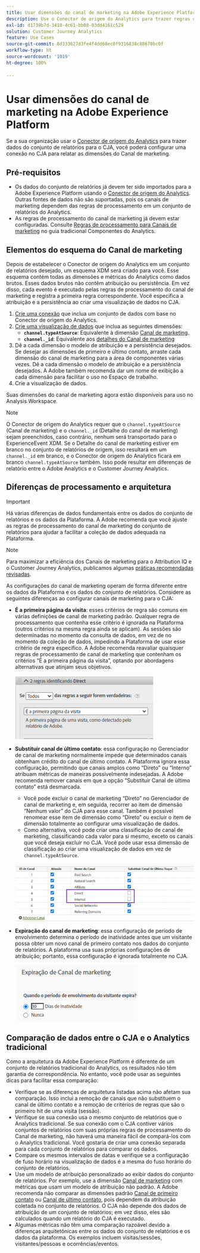 ```yaml
---
title: Usar dimensões do canal de marketing na Adobe Experience Platform
description: Use o Conector de origem do Analytics para trazer regras de processamento de Canal de marketing para a Adobe Experience Platform.
exl-id: d1739b7d-3410-4c61-bb08-03dd4161c529
solution: Customer Journey Analytics
feature: Use Cases
source-git-commit: 8d333627d3fe4f4dd68ec0f9316838c88678bc0f
workflow-type: ht
source-wordcount: '1019'
ht-degree: 100%

---
```


# Usar dimensões do canal de marketing na Adobe Experience Platform

Se a sua organização usar o [Conector de origem do Analytics](https://experienceleague.adobe.com/docs/experience-platform/sources/connectors/adobe-applications/analytics.html?lang=pt-BR) para trazer dados do conjunto de relatórios para o CJA, você poderá configurar uma conexão no CJA para relatar as dimensões do Canal de marketing.

## Pré-requisitos

* Os dados do conjunto de relatórios já devem ter sido importados para a Adobe Experience Platform usando o [Conector de origem do Analytics](https://experienceleague.adobe.com/docs/experience-platform/sources/connectors/adobe-applications/analytics.html?lang=pt-BR). Outras fontes de dados não são suportadas, pois os canais de marketing dependem das regras de processamento em um conjunto de relatórios do Analytics.
* As regras de processamento do canal de marketing já devem estar configuradas. Consulte [Regras de processamento para Canais de marketing](https://experienceleague.adobe.com/docs/analytics/components/marketing-channels/c-rules.html?lang=pt-BR) no guia tradicional Componentes do Analytics.

## Elementos do esquema do Canal de marketing

Depois de estabelecer o Conector de origem do Analytics em um conjunto de relatórios desejado, um esquema XDM será criado para você. Esse esquema contém todas as dimensões e métricas do Analytics como dados brutos. Esses dados brutos não contêm atribuição ou persistência. Em vez disso, cada evento é executado pelas regras de processamento do canal de marketing e registra a primeira regra correspondente. Você especifica a atribuição e a persistência ao criar uma visualização de dados no CJA.

1. [Crie uma conexão](/help/connections/create-connection.md) que inclua um conjunto de dados com base no Conector de origem do Analytics.
2. [Crie uma visualização de dados](/help/data-views/create-dataview.md) que inclua as seguintes dimensões:
   * **`channel.typeAtSource`**: Equivalente à dimensão [Canal de marketing](https://experienceleague.adobe.com/docs/analytics/components/dimensions/marketing-channel.html?lang=pt-BR).
   * **`channel._id`**: Equivalente aos [detalhes do Canal de marketing](https://experienceleague.adobe.com/docs/analytics/components/dimensions/marketing-detail.html?lang=pt-BR)
3. Dê a cada dimensão o modelo de atribuição e a persistência desejados. Se desejar as dimensões de primeiro e último contato, arraste cada dimensão do canal de marketing para a área de componentes várias vezes. Dê a cada dimensão o modelo de atribuição e a persistência desejados. A Adobe também recomenda dar um nome de exibição a cada dimensão para facilitar o uso no Espaço de trabalho.
4. Crie a visualização de dados.

Suas dimensões do canal de marketing agora estão disponíveis para uso no Analysis Workspace.

>[!NOTE]
>
> O Conector de origem do Analytics requer que o `channel.typeAtSource` (Canal de marketing) e o `channel._id` (Detalhe do canal de marketing) sejam preenchidos, caso contrário, nenhum será transportado para o ExperienceEvent XDM. Se o Detalhe do canal de marketing estiver em branco no conjunto de relatórios de origem, isso resultará em um `channel._id` em branco, e o Conector de origem do Analytics ficará em branco `channel.typeAtSource` também. Isso pode resultar em diferenças de relatório entre o Adobe Analytics e o Customer Journey Analytics.

## Diferenças de processamento e arquitetura

>[!IMPORTANT]
>
>Há várias diferenças de dados fundamentais entre os dados do conjunto de relatórios e os dados da Plataforma. A Adobe recomenda que você ajuste as regras de processamento do canal de marketing do conjunto de relatórios para ajudar a facilitar a coleção de dados adequada na Plataforma.

>[!NOTE]
>
>Para maximizar a eficiência dos Canais de marketing para o Attribution IQ e o Customer Journey Analytics, publicamos algumas [práticas recomendadas revisadas](https://experienceleague.adobe.com/docs/analytics/components/marketing-channels/mchannel-best-practices.html?lang=pt-BR).

As configurações do canal de marketing operam de forma diferente entre os dados da Plataforma e os dados do conjunto de relatórios. Considere as seguintes diferenças ao configurar canais de marketing para o CJA:

* **É a primeira página da visita**: esses critérios de regra são comuns em várias definições de canal de marketing padrão. Qualquer regra de processamento que contenha esse critério é ignorada na Plataforma (outros critérios na mesma regra ainda se aplicam). As sessões são determinadas no momento da consulta de dados, em vez de no momento da coleção de dados, impedindo a Plataforma de usar esse critério de regra específico. A Adobe recomenda reavaliar quaisquer regras de processamento de canal de marketing que contenham os critérios “É a primeira página da visita”, optando por abordagens alternativas que atinjam seus objetivos.

   ![Primeira página da visita](assets/first-page-of-visit.png)

* **Substituir canal de último contato**: essa configuração no Gerenciador de canal de marketing normalmente impede que determinados canais obtenham crédito do canal de último contato. A Plataforma ignora essa configuração, permitindo que canais amplos como “Direto” ou “Interno” atribuam métricas de maneiras possivelmente indesejadas. A Adobe recomenda remover canais em que a opção “Substituir Canal de último contato” está desmarcada.
   * Você pode excluir o canal de marketing “Direto” no Gerenciador de canal de marketing e, em seguida, recorrer ao item de dimensão “Nenhum valor” do CJA para esse canal. Também é possível renomear esse item de dimensão como “Direto” ou excluir o item de dimensão totalmente ao configurar uma visualização de dados.
   * Como alternativa, você pode criar uma classificação de canal de marketing, classificando cada valor para si mesmo, exceto os canais que você deseja excluir no CJA. Você pode usar essa dimensão de classificação ao criar uma visualização de dados em vez de `channel.typeAtSource`.

   ![Substituir o canal de último contato](assets/override-last-touch-channel.png)

* **Expiração do canal de marketing**: essa configuração de período de envolvimento determina o período de inatividade antes que um visitante possa obter um novo canal de primeiro contato nos dados do conjunto de relatórios. A plataforma usa suas próprias configurações de atribuição; portanto, essa configuração é ignorada totalmente no CJA.

   ![Expiração de canal de marketing](assets/marketing-channel-expiration.png)

## Comparação de dados entre o CJA e o Analytics tradicional

Como a arquitetura da Adobe Experience Platform é diferente de um conjunto de relatórios tradicional do Analytics, os resultados não têm garantia de correspondência. No entanto, você pode usar as seguintes dicas para facilitar essa comparação:

* Verifique se as diferenças de arquitetura listadas acima não afetam sua comparação. Isso inclui a remoção de canais que não substituem o canal de último contato e a remoção de critérios de regras que são o primeiro hit de uma visita (sessão).
* Verifique se sua conexão usa o mesmo conjunto de relatórios que o Analytics tradicional. Se sua conexão com o CJA contiver vários conjuntos de relatórios com suas próprias regras de processamento do Canal de marketing, não haverá uma maneira fácil de compará-los com o Analytics tradicional. Você gostaria de criar uma conexão separada para cada conjunto de relatórios para comparar os dados.
* Compare os mesmos intervalos de datas e verifique se a configuração de fuso horário na visualização de dados é a mesma do fuso horário do conjunto de relatórios.
* Use um modelo de atribuição personalizado ao exibir dados do conjunto de relatórios. Por exemplo, use a dimensão [Canal de marketing](https://experienceleague.adobe.com/docs/analytics/components/dimensions/marketing-channel.html?lang=pt-BR) com métricas que usam um modelo de atribuição não padrão. A Adobe recomenda não comparar as dimensões padrão [Canal de primeiro contato](https://experienceleague.adobe.com/docs/analytics/components/dimensions/first-touch-channel.html?lang=pt-BR) ou [Canal de último contato](https://experienceleague.adobe.com/docs/analytics/components/dimensions/last-touch-channel.html?lang=pt-BR), pois dependem da atribuição coletada no conjunto de relatórios. O CJA não depende dos dados de atribuição de um conjunto de relatórios; em vez disso, eles são calculados quando um relatório do CJA é executado.
* Algumas métricas não têm uma comparação razoável devido a diferenças arquitetônicas entre os dados do conjunto de relatórios e os dados da plataforma. Os exemplos incluem visitas/sessões, visitantes/pessoas e ocorrências/eventos.
